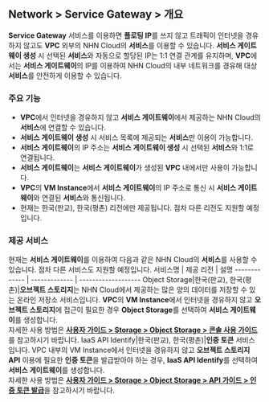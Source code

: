 ## Network > Service Gateway > 개요

**Service Gateway** 서비스를 이용하면 **플로팅 IP**를 쓰지 않고 트래픽이 인터넷을 경유하지 않고도 **VPC** 외부의 NHN Cloud의 **서비스**를 이용할 수 있습니다. **서비스 게이트웨이 생성** 시 선택된 **서비스**와 자동으로 할당된 IP는 1:1 연결 관계를 유지하며, **VPC**에서는 **서비스 게이트웨이**의 IP를 이용하여 NHN Cloud의 내부 네트워크를 경유해 대상 **서비스**를 안전하게 이용할 수 있습니다.

### 주요 기능
* **VPC**에서 인터넷을 경유하지 않고 **서비스 게이트웨이**에서 제공하는 NHN Cloud의 **서비스**에 연결할 수 있습니다.
* **서비스 게이트웨이 생성** 시 서비스 목록에 제공되는 **서비스**만 이용이 가능합니다.
* **서비스 게이트웨이**의 IP 주소는 **서비스 게이트웨이 생성** 시 선택된 **서비스**와 1:1로 연결됩니다.
* **서비스 게이트웨이**는 **서비스 게이트웨이**가 생성된 **VPC** 내에서만 사용이 가능합니다.
* **VPC**의 **VM Instance**에서 **서비스 게이트웨이**의 IP 주소로 통신 시 **서비스 게이트웨이**와 연결된 **서비스**와 통신됩니다.
* 현재는 한국(판교), 한국(평촌) 리전에만 제공됩니다. 점차 다른 리전도 지원할 예정입니다.

### 제공 서비스
현재는 **서비스 게이트웨이**를 이용하여 다음과 같은 NHN Cloud의 **서비스**를 사용할 수 있습니다. 점차 다른 서비스도 지원할 예정입니다.
서비스명  | 제공 리전 | 설명
------------- | ------------- | -------------------
Object Storage|한국(판교), 한국(평촌)|**오브젝트 스토리지**는 NHN Cloud에서 제공하는 많은 양의 데이터를 저장할 수 있는 온라인 저장소 서비스입니다. **VPC**의 **VM Instance**에서 인터넷을 경유하지 않고 **오브젝트 스토리지**에 접근이 필요한 경우 **Object Storage**를 선택하여 **서비스 게이트웨이**를 생성합니다.<br>자세한 사용 방법은 [**사용자 가이드 > Storage > Object Storage > 콘솔 사용 가이드**](https://docs.toast.com/ko/Storage/Object%20Storage/ko/console-guide/)를 참고하시기 바랍니다.
IaaS API Identify|한국(판교), 한국(평촌)|**인증 토큰** 서비스입니다. VPC 내부의 VM Instance에서 인터넷을 경유하지 않고 **오브젝트 스토리지 API** 이용에 필요한 **인증 토큰**을 발급받아야 하는 경우, **IaaS API Identify**를 선택하여 **서비스 게이트웨이**를 생성합니다.<br>자세한 사용 방법은 [**사용자 가이드 > Storage > Object Storage > API 가이드 > 인증 토큰 발급**](https://docs.toast.com/ko/Storage/Object%20Storage/ko/api-guide/)을 참고하시기 바랍니다.
